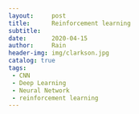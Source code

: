 ```yaml
---
layout:     post
title:      Reinforcement learning
subtitle:   
date:       2020-04-15
author:     Rain
header-img: img/clarkson.jpg
catalog: true
tags:    
 - CNN
 - Deep Learning
 - Neural Network
 - reinforcement learning
---
```



